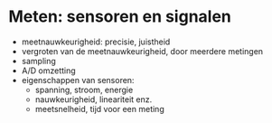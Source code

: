 # Meten: sensoren en signalen

* meetnauwkeurigheid: precisie, juistheid
* vergroten van de meetnauwkeurigheid, door meerdere metingen
* sampling
* A/D omzetting
* eigenschappen van sensoren:
    * spanning, stroom, energie
    * nauwkeurigheid, lineariteit enz.
    * meetsnelheid, tijd voor een meting
